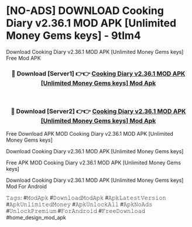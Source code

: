 # [NO-ADS] DOWNLOAD Cooking Diary v2.36.1 MOD APK [Unlimited Money Gems keys] - 9tlm4
Download Cooking Diary v2.36.1 MOD APK [Unlimited Money Gems keys] Free Mod APK

<div align="center">
<h3>🔴 Download [Server1] 👉👉 <a href="https://apk-comot.site?title=Cooking_Diary_v2.36.1_MOD_APK_[Unlimited_Money_Gems_keys]">Cooking Diary v2.36.1 MOD APK [Unlimited Money Gems keys] Mod Apk</a></h3><br>

<h3>🔴 Download [Server2] 👉👉 <a href="https://apk-comot.site?title=Cooking_Diary_v2.36.1_MOD_APK_[Unlimited_Money_Gems_keys]">Cooking Diary v2.36.1 MOD APK [Unlimited Money Gems keys] Mod Apk</a></h3>
</div>


Free Download APK MOD Cooking Diary v2.36.1 MOD APK [Unlimited Money Gems keys]

Download Cooking Diary v2.36.1 MOD APK [Unlimited Money Gems keys] 

Free APK MOD Cooking Diary v2.36.1 MOD APK [Unlimited Money Gems keys] 

Download Cooking Diary v2.36.1 MOD APK [Unlimited Money Gems keys] Mod For Android

𝚃𝚊𝚐𝚜: #𝙼𝚘𝚍𝙰𝚙𝚔 #𝙳𝚘𝚠𝚗𝚕𝚘𝚊𝚍𝙼𝚘𝚍𝙰𝚙𝚔 #𝙰𝚙𝚔𝙻𝚊𝚝𝚎𝚜𝚝𝚅𝚎𝚛𝚜𝚒𝚘𝚗 #𝙰𝚙𝚔𝚄𝚗𝚕𝚒𝚖𝚒𝚝𝚎𝚍𝙼𝚘𝚗𝚎𝚢 #𝙰𝚙𝚔𝚄𝚗𝚕𝚘𝚌𝚔𝙰𝚕𝚕 #𝙰𝚙𝚔𝙽𝚘𝙰𝚍𝚜 #𝚄𝚗𝚕𝚘𝚌𝚔𝙿𝚛𝚎𝚖𝚒𝚞𝚖 #𝙵𝚘𝚛𝙰𝚗𝚍𝚛𝚘𝚒𝚍 #𝙵𝚛𝚎𝚎𝙳𝚘𝚠𝚗𝚕𝚘𝚊𝚍 #home_design_mod_apk